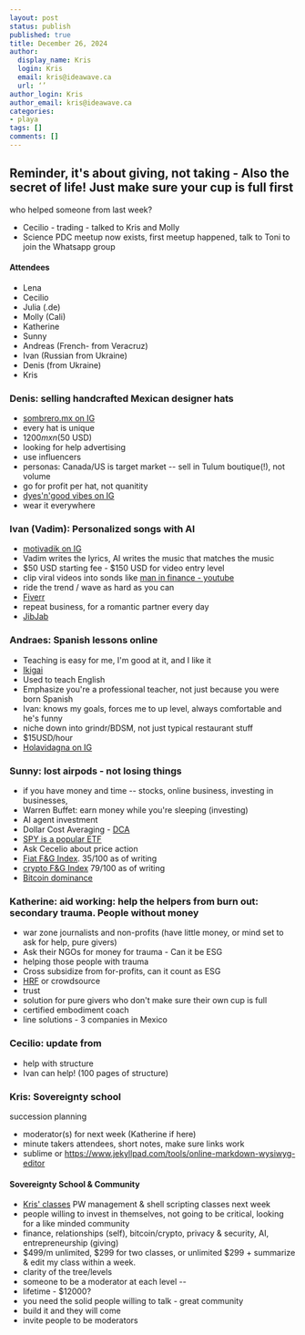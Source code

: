```yaml
---
layout: post
status: publish
published: true
title: December 26, 2024
author:
  display_name: Kris
  login: Kris
  email: kris@ideawave.ca
  url: ‘’
author_login: Kris
author_email: kris@ideawave.ca
categories:
- playa
tags: []
comments: []
---
```

## Reminder, it's about giving, not taking - Also the secret of life! Just make sure your cup is full first

who helped someone from last week?
- Cecilio - trading - talked to Kris and Molly
- Science PDC meetup now exists, first meetup happened, talk to Toni to join the Whatsapp group

#### Attendees

* Lena
* Cecilio
* Julia (.de)
* Molly (Cali)
* Katherine
* Sunny
* Andreas (French- from Veracruz)
* Ivan (Russian from Ukraine)
* Denis (from Ukraine)
* Kris

### Denis: selling handcrafted Mexican designer hats
* [sombrero.mx on IG](https://www.instagram.com/sombrero.mx/)
* every hat is unique
* $1200 mxn ($50 USD)
* looking for help advertising
* use influencers 
* personas: Canada/US is target market -- sell in Tulum boutique(!), not volume
* go for profit per hat, not quanitity
* [dyes'n'good vibes on IG](https://instagram.com/dyes_n_goodvibes)
* wear it everywhere

### Ivan (Vadim): Personalized songs with AI
* [motivadik on IG](https://instagram.com/motivadik)
* Vadim writes the lyrics, AI writes the music that matches the music
* $50 USD starting fee - $150 USD for video entry level
* clip viral videos into sonds like [man in finance - youtube](https://www.youtube.com/watch?v=OMZH0_7EUZg)
* ride the trend / wave as hard as you can
* [Fiverr](https://fiverr.com)
* repeat business, for a romantic partner every day
* [JibJab](https://www.jibjab.com/)

### Andraes: Spanish lessons online
* Teaching is easy for me, I'm good at it, and I like it
* [Ikigai](https://media.beehiiv.com/cdn-cgi/image/fit=scale-down,format=auto,onerror=redirect,quality=80/uploads/asset/file/e7e5c5cc-b0d3-4f56-9ea3-9726e94a770/IKIGAI.png)
* Used to teach English
* Emphasize you're a professional teacher, not just because you were born Spanish
* Ivan: knows my goals, forces me to up level, always comfortable and he's funny
* niche down into grindr/BDSM, not just typical restaurant stuff 
* $15USD/hour 
* [Holavidagna on IG](https://instagram.com/holavidagna)

### Sunny: lost airpods - not losing things 
* if you have money and time -- stocks, online business, investing in businesses, 
* Warren Buffet: earn money while you're sleeping (investing)
* AI agent investment
* Dollar Cost Averaging - [DCA](https://www.youtube.com/watch?v=BI7YEJMD6WM)
* [SPY is a popular ETF](https://www.etoro.com/markets/spy) 
* Ask Cecelio about price action
* [Fiat F&G Index](https://edition.cnn.com/markets/fear-and-greed). 35/100 as of writing 
* [crypto F&G Index](https://www.binance.com/en/square/fear-and-greed-index) 79/100 as of writing
* [Bitcoin dominance](https://coinmarketcap.com/charts/bitcoin-dominance/)

### Katherine: aid working: help the helpers from burn out: secondary trauma. People without money
* war zone journalists and non-profits (have little money, or mind set to ask for help, pure givers)
* Ask their NGOs for money for trauma - Can it be ESG
* helping those people with trauma 
* Cross subsidize from for-profits, can it count as ESG
* [HRF](https://hrf.org/) or crowdsource
* trust 
* solution for pure givers who don't make sure their own cup is full
* certified embodiment coach
* line solutions - 3 companies in Mexico

### Cecilio: update from 
* help with structure
* Ivan can help! (100 pages of structure)

### Kris: Sovereignty school 

succession planning
- moderator(s) for next week (Katherine if here)
- minute takers attendees, short notes, make sure links work 
- sublime or https://www.jekyllpad.com/tools/online-markdown-wysiwyg-editor

####  Sovereignty School & Community
* [Kris' classes](https://krisconstable.com/classes/) PW management & shell scripting classes next week
* people willing to invest in themselves, not going to be critical, looking for a like minded community
* finance, relationships (self), bitcoin/crypto, privacy & security, AI, entrepreneurship (giving)
* $499/m unlimited, $299 for two classes, or unlimited $299 + summarize & edit my class within a week.
* clarity of the tree/levels
* someone to be a moderator at each level -- 
* lifetime - $12000? 
* you need the solid people willing to talk - great community 
* build it and they will come 
* invite people to be moderators


